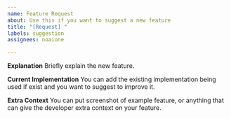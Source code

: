 ```yaml
---
name: Feature Request
about: Use this if you want to suggest a new feature
title: "[Request] "
labels: suggestion
assignees: noaione

---
```


**Explanation**
Briefly explain the new feature.

**Current Implementation**
You can add the existing implementation being used if exist and you want to suggest to improve it.

**Extra Context**
You can put screenshot of example feature, or anything that can give the developer extra context on your feature.
